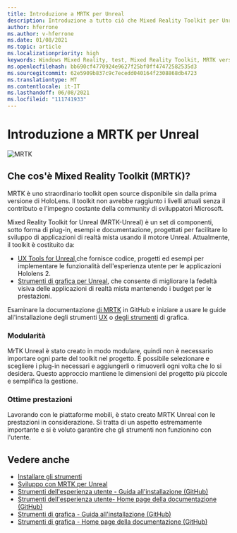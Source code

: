 ```yaml
---
title: Introduzione a MRTK per Unreal
description: Introduzione a tutto ciò che Mixed Reality Toolkit per Unreal offre nuovi sviluppatori di realtà mista.
author: hferrone
ms.author: v-hferrone
ms.date: 01/08/2021
ms.topic: article
ms.localizationpriority: high
keywords: Windows Mixed Reality, test, Mixed Reality Toolkit, MRTK versione 2, MRTK, strumenti, SDK, HoloLens, HoloLens 2, visore VR realtà mista, visore VR di windows mixed reality, visore per realtà virtuale, multipiattaforma
ms.openlocfilehash: bb690cf4770924e9627f25bf0ff47472582535d3
ms.sourcegitcommit: 62e5909b837c9c7ecedd040164f2308868db4723
ms.translationtype: MT
ms.contentlocale: it-IT
ms.lasthandoff: 06/08/2021
ms.locfileid: "111741933"
---
```

# <a name="introducing-mrtk-for-unreal"></a>Introduzione a MRTK per Unreal

![MRTK](../../design/images/MRTK_UX_Hero.png)

## <a name="what-is-mixed-reality-toolkit-mrtk"></a>Che cos'è Mixed Reality Toolkit (MRTK)?

MRTK è uno straordinario toolkit open source disponibile sin dalla prima versione di HoloLens. Il toolkit non avrebbe raggiunto i livelli attuali senza il contributo e l'impegno costante della community di sviluppatori Microsoft. 

Mixed Reality Toolkit for Unreal (MRTK-Unreal) è un set di componenti, sotto forma di plug-in, esempi e documentazione, progettati per facilitare lo sviluppo di applicazioni di realtà mista usando il motore Unreal. Attualmente, il toolkit è costituito da:
* [UX Tools for Unreal,](https://github.com/microsoft/MixedReality-UXTools-Unreal)che fornisce codice, progetti ed esempi per implementare le funzionalità dell'esperienza utente per le applicazioni Hololens 2.
* [Strumenti di grafica per Unreal](https://github.com/microsoft/MixedReality-GraphicsTools-Unreal), che consente di migliorare la fedeltà visiva delle applicazioni di realtà mista mantenendo i budget per le prestazioni.

Esaminare la documentazione [di MRTK](https://microsoft.github.io/MixedReality-UXTools-Unreal/README.html) in GitHub e iniziare a usare le guide all'installazione degli strumenti [UX](https://microsoft.github.io/MixedReality-UXTools-Unreal/Docs/Installation.html) o [degli strumenti](https://github.com/microsoft/MixedReality-GraphicsTools-Unreal/blob/main/Docs/Installation.md) di grafica.

### <a name="modular"></a>Modularità

MrTK Unreal è stato creato in modo modulare, quindi non è necessario importare ogni parte del toolkit nel progetto. È possibile selezionare e scegliere i plug-in necessari e aggiungerli o rimuoverli ogni volta che lo si desidera. Questo approccio mantiene le dimensioni del progetto più piccole e semplifica la gestione.  

### <a name="performant"></a>Ottime prestazioni

Lavorando con le piattaforme mobili, è stato creato MRTK Unreal con le prestazioni in considerazione. Si tratta di un aspetto estremamente importante e si è voluto garantire che gli strumenti non funzionino con l'utente.

## <a name="see-also"></a>Vedere anche

* [Installare gli strumenti](../install-the-tools.md)
* [Sviluppo con MRTK per Unreal](unreal-development-overview.md)
* [Strumenti dell'esperienza utente - Guida all'installazione (GitHub)](https://microsoft.github.io/MixedReality-UXTools-Unreal/Docs/Installation.html)
* [Strumenti dell'esperienza utente- Home page della documentazione (GitHub)](https://microsoft.github.io/MixedReality-UXTools-Unreal/README.html)
* [Strumenti di grafica - Guida all'installazione (GitHub)](https://github.com/microsoft/MixedReality-GraphicsTools-Unreal/blob/main/Docs/Installation.md)
* [Strumenti di grafica - Home page della documentazione (GitHub)](https://github.com/microsoft/MixedReality-GraphicsTools-Unreal/)